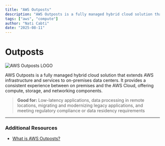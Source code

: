 ```yaml
---
title: "AWS Outposts"
description: "AWS Outposts is a fully managed hybrid cloud solution that extends AWS infrastructure and services to on-premises data centers."
tags: ["aws", "compute"]
author: "Nati Cabti"
date: "2025-08-11"
---
```


# Outposts

<div class="aws__ImageCentered">
<img style={{ width: '96px', overflowX: 'auto' }} src="/img/aws/aws-logo-outposts.png" alt="AWS Outposts LOGO" />
</div>

AWS Outposts is a fully managed hybrid cloud solution that extends AWS infrastructure and services to on-premises data centers. It provides a consistent experience between on premises and the AWS Cloud, offering compute, storage, and networking components.

> **Good for:**
> Low-latency applications, data processing in remote locations, migrating and modernizing legacy applications, and meeting regulatory compliance or data residency requirements

---

### Additional Resources

- [What is AWS Outposts?](https://docs.aws.amazon.com/outposts/latest/server-userguide/what-is-outposts.html)
